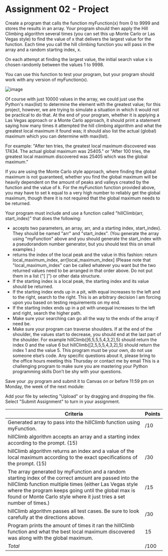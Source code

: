 # Assignment 02 - Project

Create a program that calls the function myFunction(x) from 0 to 9999 and stores the results in an array. Your program should then apply the Hill Climbing algorithm several times (you can set this up Monte Carlo or Las Vegas style) to find the value of x that delivers the largest value for the function. Each time you call the hill climbing function you will pass in the array and a random starting index, x.

On each attempt at finding the largest value, the initial search value x is chosen randomly between the values 1 to 9998.

You can use this function to test your program, but your program should work with any version of myFunction(x).

![image](https://github.com/user-attachments/assets/94e32ec8-2e26-47f9-bcc7-6fcde693195b)


Of course with just 10000 values in the array, we could just use the Python's max(list) to determine the element with the greatest value; for this project, however, we are trying to simulate a situation in which it would not be practical to do that. At the end of your program, whether it is applying a Las Vegas approach or a Monte Carlo approach, it should print a statement saying how many times it attempted the hill climbing algorithm and what the greatest local maximum it found was; it should also list the actual (global) maximum which you can determine with max(list).

For example: "After ten tries, the greatest local maximum discovered was 17434. The actual global maximum was 25405." or "After 100 tries, the greatest local maximum discovered was 25405 which was the global maximum." 

If you are using the Monte Carlo style approach, where finding the global maximum is not guaranteed, whether you find the global maximum will be heavily dependent on the amount of peaks and valleys created by the function and the value of k. For the myFunction function provided above, you may have to set k equal to a very high number to reliably get the global maximum, though there it is not required that the global maximum needs to be returned. 

Your program must include and use a function called "hillClimb(arr, start_index)" that does the following:

- accepts two parameters, an array, arr, and a starting index, start_index). They should be named "arr" and "start_index". (You generate the array using "myFunction" above and you should generate the start_index with a pseudorandom number generator, but you should test this on small examples.)
- returns the index of the local peak and the value in this fashion: return local_maximum_index, arr[local_maximum_index] (Please note that "local_maximum_index" can be called whatever you want but the two returned values need to be arranged in that order above. Do not put them in a list ("[ ]") or other data structure.
- If the starting index is a local peak, the starting index and its value should be returned.
- If the starting index ends up in a pit, with equal increases to the left and to the right, search to the right. This is an arbitrary decision I am forcing upon you based on testing requirements on my end.
- If the starting index ends up in a pit with unequal increases to the left and right, search the higher path.
- Make sure your searching can go all the way to the ends of the array if need be.
- Make sure your program can traverse shoulders. If at the end of the shoulder, the values start to decrease, you should end at the last part of the shoulder. For example hillClimb([6,5,5,5,4,3,2],5) should return the index 0 and the value 6 but hillClimb([2,5,5,5,4,3,2],5) should return the index 1 and the value 5.
This program must be your own, do not use someone else’s code. Any specific questions about it, please bring to the office hours meeting this Thursday or contact me by email This is a challenging program to make sure you are mastering your Python programming skills Don’t be shy with your questions.

Save your .py program and submit it to Canvas on or before 11:59 pm on Monday, the week of the next module:

Add your file by selecting "Upload" or by dragging and dropping the file.
Select "Submit Assignment" to turn in your assignment.



| Criteria  | Points |
| ------------- | ------------- |
| Generated array to pass into the hillClimb function using myFunction.  | /10  |
| hillClimb algorithm accepts an array and a starting index according to the prompt. (15)
hillClimb algorithm returns an index and a value of the local maximum according to the exact specifications of the prompt. (15)  |/30  |
|The array generated by myFunction and a random starting index of the correct amount are passed into the hillClimb function multiple times (either Las Vegas style where the program keeps going until the global max is found or Monte Carlo style where it just tries a set number of times.)  | /15  |
| hillClimb algorithm passes all test cases. Be sure to look carefully at the directions above.  | /30  |
| Program prints the amount of times it ran the hillClimb function and what the best local maximum discovered was along with the global maximum.  | 15  |
| *Total*  | /100  |
